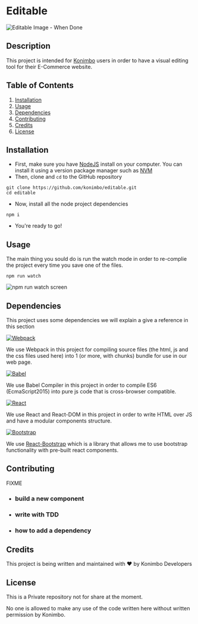 # Editable
![Editable Image - When Done]()
## Description
This project is intended for [Konimbo](http://www.konimbo.co.il) users in order to have a visual editing tool for their E-Commerce website.

## Table of Contents
1. [Installation](#installation)
2. [Usage](#usage)
3. [Dependencies](#dependencies)
4. [Contributing](#contributing)
5. [Credits](#credits)
6. [License](#license)

## Installation
* First, make sure you have [NodeJS](https://nodejs.org/en/) install on your computer. You can install it using a version package manager such as [NVM](https://github.com/creationix/nvm)
* Then, clone and ```cd``` to the GitHub repository
```
git clone https://github.com/konimbo/editable.git
cd editable
```
* Now, install all the node project dependencies
```
npm i
```
* You're ready to go!

## Usage
The main thing you sould do is run the watch mode in order to re-complie the project every time you save one of the files.
```
npm run watch
```
![`npm run watch` screen](https://konimboimages.s3.amazonaws.com/system/photos/241918/original/f26c6924a38f776195dc9a67b36d6c17.png?1521983708
)

## Dependencies
This project uses some dependencies we will explain a give a reference in this section

 [![Webpack](https://konimboimages.s3.amazonaws.com/system/photos/241923/medium/5a6793e4a87aefc1bf3dcfdb6c6532a6.png?1521985291)](https://webpack.js.org/)

We use Webpack in this project for compiling source files (the html, js and the css files used here) into 1 (or more, with chunks) bundle for use in our web page.

[![Babel](https://konimboimages.s3.amazonaws.com/system/photos/241922/medium/d0cd3cb55bf14effad442cf91d279bac.png?1521985198)](https://babeljs.io/) 

We use Babel Compiler in this project in order to compile ES6 (EcmaScript2015) into pure js code that is cross-browser compatible.

[![React](https://konimboimages.s3.amazonaws.com/system/photos/241924/medium/baf0141dd258cd19cad6a1c93ffc7080.png?1521985300)](https://reactjs.org/)

We use React and React-DOM in this project in order to write HTML over JS and have a modular components structure.

[![Bootstrap](https://konimboimages.s3.amazonaws.com/system/photos/241925/medium/49a983d7351ba1f2f42f40f5ac5532a6.jpeg?1521985346)](https://getbootstrap.com/)

We use [React-Bootstrap](https://react-bootstrap.github.io/) which is a library that allows me to use bootstrap functionality with pre-built react components.


## Contributing
FIXME
* ### build a new component
* ### write with TDD
* ### how to add a dependency


## Credits
This project is being written and maintained with :heart: by Konimbo Developers

## License
This is a Private repository not for share at the moment.

No one is allowed to make any use of the code written here without written permission by Konimbo.